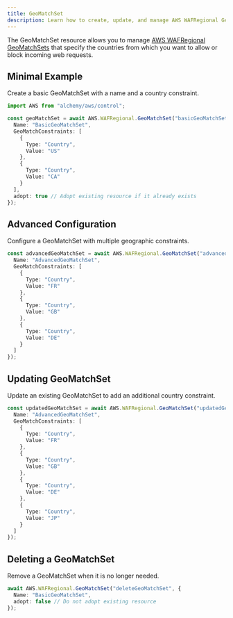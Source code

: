 ```yaml
---
title: GeoMatchSet
description: Learn how to create, update, and manage AWS WAFRegional GeoMatchSets using Alchemy Cloud Control.
---
```


The GeoMatchSet resource allows you to manage [AWS WAFRegional GeoMatchSets](https://docs.aws.amazon.com/wafregional/latest/userguide/) that specify the countries from which you want to allow or block incoming web requests.

## Minimal Example

Create a basic GeoMatchSet with a name and a country constraint.

```ts
import AWS from "alchemy/aws/control";

const geoMatchSet = await AWS.WAFRegional.GeoMatchSet("basicGeoMatchSet", {
  Name: "BasicGeoMatchSet",
  GeoMatchConstraints: [
    {
      Type: "Country",
      Value: "US"
    },
    {
      Type: "Country",
      Value: "CA"
    }
  ],
  adopt: true // Adopt existing resource if it already exists
});
```

## Advanced Configuration

Configure a GeoMatchSet with multiple geographic constraints.

```ts
const advancedGeoMatchSet = await AWS.WAFRegional.GeoMatchSet("advancedGeoMatchSet", {
  Name: "AdvancedGeoMatchSet",
  GeoMatchConstraints: [
    {
      Type: "Country",
      Value: "FR"
    },
    {
      Type: "Country",
      Value: "GB"
    },
    {
      Type: "Country",
      Value: "DE"
    }
  ]
});
```

## Updating GeoMatchSet

Update an existing GeoMatchSet to add an additional country constraint.

```ts
const updatedGeoMatchSet = await AWS.WAFRegional.GeoMatchSet("updatedGeoMatchSet", {
  Name: "AdvancedGeoMatchSet",
  GeoMatchConstraints: [
    {
      Type: "Country",
      Value: "FR"
    },
    {
      Type: "Country",
      Value: "GB"
    },
    {
      Type: "Country",
      Value: "DE"
    },
    {
      Type: "Country",
      Value: "JP"
    }
  ]
});
```

## Deleting a GeoMatchSet

Remove a GeoMatchSet when it is no longer needed.

```ts
await AWS.WAFRegional.GeoMatchSet("deleteGeoMatchSet", {
  Name: "BasicGeoMatchSet",
  adopt: false // Do not adopt existing resource
});
```